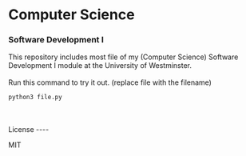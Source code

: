 # Computer Science
### Software Development I

This repository includes most file of my (Computer Science) Software Development I
module at the University of Westminster.
<br />
<br />
Run this command to try it out. (replace file with the filename)

```sh
python3 file.py
```
<br />
<br />
License
----

MIT
